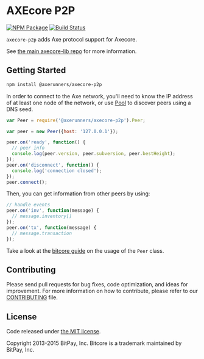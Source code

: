 AXEcore P2P
=======

[![NPM Package](https://img.shields.io/npm/v/@axerunners/axecore-p2p.svg?style=flat-square)](https://www.npmjs.org/package/@axerunners/axecore-p2p)
[![Build Status](https://img.shields.io/travis/com/AXErunners/axecore-p2p.svg?branch=master&style=flat-square)](https://travis-ci.com/AXErunners/axecore-p2p)

`axecore-p2p` adds Axe protocol support for Axecore.

See [the main axecore-lib repo](https://github.com/axerunners/axecore-lib) for more information.

## Getting Started

```sh
npm install @axerunners/axecore-p2p
```
In order to connect to the Axe network, you'll need to know the IP address of at least one node of the network, or use [Pool](/docs/pool.md) to discover peers using a DNS seed.

```javascript
var Peer = require('@axerunners/axecore-p2p').Peer;

var peer = new Peer({host: '127.0.0.1'});

peer.on('ready', function() {
  // peer info
  console.log(peer.version, peer.subversion, peer.bestHeight);
});
peer.on('disconnect', function() {
  console.log('connection closed');
});
peer.connect();
```

Then, you can get information from other peers by using:

```javascript
// handle events
peer.on('inv', function(message) {
  // message.inventory[]
});
peer.on('tx', function(message) {
  // message.transaction
});
```

Take a look at the [bitcore guide](http://bitcore.io/guide/peer.html) on the usage of the `Peer` class.

## Contributing

Please send pull requests for bug fixes, code optimization, and ideas for improvement. For more information on how to contribute, please refer to our [CONTRIBUTING](https://github.com/axerunners/axecore-p2p/blob/master/CONTRIBUTING.md) file.

## License

Code released under [the MIT license](https://github.com/axerunners/axecore/blob/master/LICENSE).

Copyright 2013-2015 BitPay, Inc. Bitcore is a trademark maintained by BitPay, Inc.
